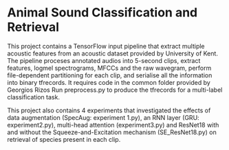 # Animal Sound Classification and Retrieval

This project contains a TensorFlow input pipeline that extract multiple acoustic features from an acoustic dataset provided by University of Kent.
The pipeline proceses annotated audios into 5-second clips, extract features, logmel spectrograms, MFCCs and the raw wavegram, perform file-dependent partitioning for each clip, and serialise all the information into binary tfrecords.
It requires code in the common folder provided by Georgios Rizos
Run preprocess.py to produce the tfrecords for a multi-label classification task.

This project also contains 4 experiments that investigated the effects of data augmentation (SpecAug: experiment 1.py), an RNN layer (GRU: experiment2.py), multi-head attention (experiment3.py) and ResNet18 with and without the Squeeze-and-Excitation mechanism (SE_ResNet18.py) on retrieval of species present in each clip.


